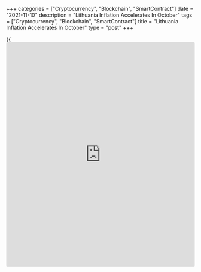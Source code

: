 +++
categories = ["Cryptocurrency", "Blockchain", "SmartContract"]
date = "2021-11-10"
description = "Lithuania Inflation Accelerates In October"
tags = ["Cryptocurrency", "Blockchain", "SmartContract"]
title = "Lithuania Inflation Accelerates In October"
type = "post"
+++

{{<iframe id="large-banner" src="https://www.bounty.group/#slide=14.0" width="100%" height="600" scrolling="no" style="border: 0px solid rgb(216, 221, 230); border-radius: 3px;">}}

Lithuania's consumer price inflation accelerated in October, figures
from the statistical office showed on Wednesday.

The consumer price index rose 8.0 percent year-on-year in October,
following a 6.3 percent increase in September.

Housing, water, electricity, gas and other fuels, and transport
increased by 17.3 percent, each, yearly in October. Recreation and
culture cost grew 7.1 percent and education surged 6.9 percent.

Prices for furnishing, household equipment and routine maintenance of
houses, and hotels, cafes and restaurants gained by 6.3 percent and 6.7
percent, respectively.

On a monthly basis, consumer prices grew 1.7 percent in October,
following a 1.4 percent rise in the prior month.

For comments and feedback [contact](https://www.playgroundfx.com/contact/): editorial@rtt[news](https://www.letsplayfx.com/blog/forex-news-website/).com

[Economic News][1]

 **What parts of the world are seeing the best (and worst) economic
performances lately? Click[here][2] to check out our [Econ Scorecard][2]
and find out! See up-to-the-moment [ranking](https://www.playgroundfx.com/blog/crypto-exchange-ranking/)s for the best and worst
performers in [GDP][3], [unemployment rate][4], [inflation][5] and much
more.**

   1. www.rtt[news](https://www.letsplayfx.com/blog/forex-news-website/).com/Content/EconomicNews.aspx
   2. www.rtt[news](https://www.letsplayfx.com/blog/forex-news-website/).com/economic-scorecard/world-rank/industrial-production/highest-performance.aspx
   3. www.rtt[news](https://www.letsplayfx.com/blog/forex-news-website/).com/economic-scorecard/world-rank/GDP/highest-performance.aspx
   4. www.rtt[news](https://www.letsplayfx.com/blog/forex-news-website/).com/economic-scorecard/world-rank/unemployment-rate/lowest-performance.aspx
   5. www.rtt[news](https://www.letsplayfx.com/blog/forex-news-website/).com/economic-scorecard/world-rank/CPI/highest-performance.aspx